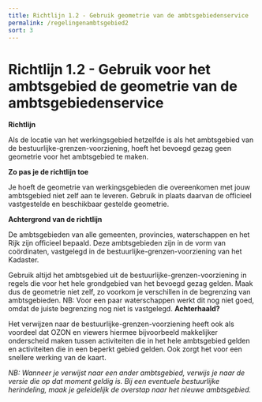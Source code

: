 ```yaml
---
title: Richtlijn 1.2 - Gebruik geometrie van de ambtsgebiedenservice 
permalink: /regelingenambtsgebied2
sort: 3
---
```


# Richtlijn 1.2 - Gebruik voor het ambtsgebied de geometrie van de ambtsgebiedenservice

**Richtlijn**

Als de locatie van het werkingsgebied hetzelfde is als het ambtsgebied van de bestuurlijke-grenzen-voorziening, hoeft het bevoegd gezag geen
geometrie voor het ambtsgebied te maken.

**Zo pas je de richtlijn toe**

Je hoeft de geometrie van werkingsgebieden die overeenkomen met jouw ambtsgebied niet zelf aan te leveren. Gebruik in plaats daarvan de
officieel vastgestelde en beschikbaar gestelde geometrie.

**Achtergrond van de richtlijn**

De ambtsgebieden van alle gemeenten, provincies, waterschappen en het Rijk zijn officieel bepaald. Deze ambtsgebieden zijn in de vorm van
coördinaten, vastgelegd in de bestuurlijke-grenzen-voorziening van het Kadaster. 

Gebruik altijd het ambtsgebied uit de bestuurlijke-grenzen-voorziening in regels die voor het hele grondgebied van het bevoegd gezag gelden.
Maak dus de geometrie niet zelf, zo voorkom je verschillen in de begrenzing van ambtsgebieden. 
NB: Voor een paar waterschappen werkt dit nog niet goed, omdat de juiste begrenzing nog niet is vastgelegd. **Achterhaald?**

Het verwijzen naar de bestuurlijke-grenzen-voorziening heeft ook als voordeel dat OZON en viewers hiermee bijvoorbeeld makkelijker
onderscheid maken tussen activiteiten die in het hele ambtsgebied gelden en activiteiten die in een beperkt gebied gelden. Ook zorgt het
voor een snellere werking van de kaart.

_NB: Wanneer je verwijst naar een ander ambtsgebied, verwijs je naar de versie die op dat moment geldig is. Bij een eventuele bestuurlijke
herindeling, maak je geleidelijk de overstap naar het nieuwe ambtsgebied._
